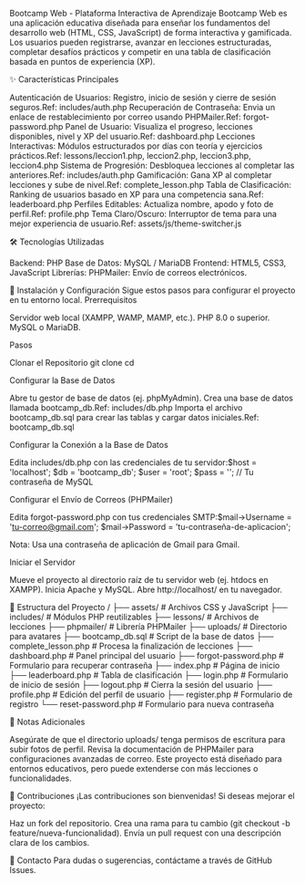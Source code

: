 Bootcamp Web - Plataforma Interactiva de Aprendizaje
Bootcamp Web es una aplicación educativa diseñada para enseñar los fundamentos del desarrollo web (HTML, CSS, JavaScript) de forma interactiva y gamificada. Los usuarios pueden registrarse, avanzar en lecciones estructuradas, completar desafíos prácticos y competir en una tabla de clasificación basada en puntos de experiencia (XP).

✨ Características Principales

Autenticación de Usuarios: Registro, inicio de sesión y cierre de sesión seguros.Ref: includes/auth.php
Recuperación de Contraseña: Envia un enlace de restablecimiento por correo usando PHPMailer.Ref: forgot-password.php
Panel de Usuario: Visualiza el progreso, lecciones disponibles, nivel y XP del usuario.Ref: dashboard.php
Lecciones Interactivas: Módulos estructurados por días con teoría y ejercicios prácticos.Ref: lessons/leccion1.php, leccion2.php, leccion3.php, leccion4.php
Sistema de Progresión: Desbloquea lecciones al completar las anteriores.Ref: includes/auth.php
Gamificación: Gana XP al completar lecciones y sube de nivel.Ref: complete_lesson.php
Tabla de Clasificación: Ranking de usuarios basado en XP para una competencia sana.Ref: leaderboard.php
Perfiles Editables: Actualiza nombre, apodo y foto de perfil.Ref: profile.php
Tema Claro/Oscuro: Interruptor de tema para una mejor experiencia de usuario.Ref: assets/js/theme-switcher.js


🛠️ Tecnologías Utilizadas

Backend: PHP
Base de Datos: MySQL / MariaDB
Frontend: HTML5, CSS3, JavaScript
Librerías:
PHPMailer: Envío de correos electrónicos.




🚀 Instalación y Configuración
Sigue estos pasos para configurar el proyecto en tu entorno local.
Prerrequisitos

Servidor web local (XAMPP, WAMP, MAMP, etc.).
PHP 8.0 o superior.
MySQL o MariaDB.

Pasos

Clonar el Repositorio
git clone <URL-DEL-REPOSITORIO>
cd <NOMBRE-DEL-DIRECTORIO>


Configurar la Base de Datos

Abre tu gestor de base de datos (ej. phpMyAdmin).
Crea una base de datos llamada bootcamp_db.Ref: includes/db.php
Importa el archivo bootcamp_db.sql para crear las tablas y cargar datos iniciales.Ref: bootcamp_db.sql


Configurar la Conexión a la Base de Datos

Edita includes/db.php con las credenciales de tu servidor:$host = 'localhost';
$db   = 'bootcamp_db';
$user = 'root';
$pass = ''; // Tu contraseña de MySQL




Configurar el Envío de Correos (PHPMailer)

Edita forgot-password.php con tus credenciales SMTP:$mail->Username = 'tu-correo@gmail.com';
$mail->Password = 'tu-contraseña-de-aplicacion';


Nota: Usa una contraseña de aplicación de Gmail para Gmail.


Iniciar el Servidor

Mueve el proyecto al directorio raíz de tu servidor web (ej. htdocs en XAMPP).
Inicia Apache y MySQL.
Abre http://localhost/<NOMBRE-DEL-DIRECTORIO> en tu navegador.




📂 Estructura del Proyecto
/
├── assets/                 # Archivos CSS y JavaScript
├── includes/               # Módulos PHP reutilizables
├── lessons/                # Archivos de lecciones
├── phpmailer/              # Librería PHPMailer
├── uploads/                # Directorio para avatares
├── bootcamp_db.sql         # Script de la base de datos
├── complete_lesson.php     # Procesa la finalización de lecciones
├── dashboard.php           # Panel principal del usuario
├── forgot-password.php     # Formulario para recuperar contraseña
├── index.php               # Página de inicio
├── leaderboard.php         # Tabla de clasificación
├── login.php               # Formulario de inicio de sesión
├── logout.php              # Cierra la sesión del usuario
├── profile.php             # Edición del perfil de usuario
├── register.php            # Formulario de registro
└── reset-password.php      # Formulario para nueva contraseña


📝 Notas Adicionales

Asegúrate de que el directorio uploads/ tenga permisos de escritura para subir fotos de perfil.
Revisa la documentación de PHPMailer para configuraciones avanzadas de correo.
Este proyecto está diseñado para entornos educativos, pero puede extenderse con más lecciones o funcionalidades.


🤝 Contribuciones
¡Las contribuciones son bienvenidas! Si deseas mejorar el proyecto:

Haz un fork del repositorio.
Crea una rama para tu cambio (git checkout -b feature/nueva-funcionalidad).
Envía un pull request con una descripción clara de los cambios.


📧 Contacto
Para dudas o sugerencias, contáctame a través de GitHub Issues.
